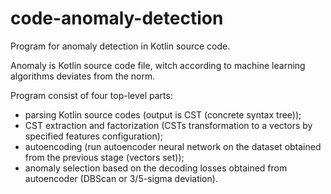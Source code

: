 # code-anomaly-detection

Program for anomaly detection in Kotlin source code.

Anomaly is Kotlin source code file, witch according to machine learning algorithms deviates from the norm.

Program consist of four top-level parts:
- parsing Kotlin source codes (output is CST (concrete syntax tree));
- CST extraction and factorization (CSTs transformation to a vectors by specified features configuration);
- autoencoding (run autoencoder neural network on the dataset obtained from the previous stage (vectors set));
- anomaly selection based on the decoding losses obtained from autoencoder (DBScan or 3/5-sigma deviation).
